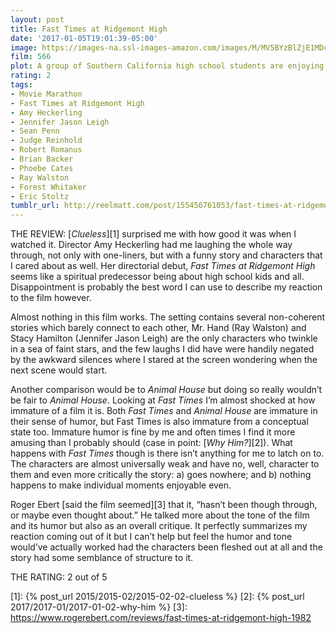 ```yaml
---
layout: post
title: Fast Times at Ridgemont High
date: '2017-01-05T19:01:39-05:00'
image: https://images-na.ssl-images-amazon.com/images/M/MV5BYzBlZjE1MDctYjZmZC00ZTJmLWFkOWEtYjdmZDZkODBkZmI2XkEyXkFqcGdeQXVyNjQ2MjQ5NzM@._V1_UX182_CR0,0,182,268_AL_.jpg
film: 566
plot: A group of Southern California high school students are enjoying their most important subjects: sex, drugs and rock n’ roll.
rating: 2
tags:
- Movie Marathon
- Fast Times at Ridgemont High
- Amy Heckerling
- Jennifer Jason Leigh
- Sean Penn
- Judge Reinhold
- Robert Romanus
- Brian Backer
- Phoebe Cates
- Ray Walston
- Forest Whitaker
- Eric Stoltz
tumblr_url: http://reelmatt.com/post/155456761053/fast-times-at-ridgemont-high
---
```


THE REVIEW: [*Clueless*][1] surprised me with how good it was when I watched it. Director Amy Heckerling had me laughing the whole way through, not only with one-liners, but with a funny story and characters that I cared about as well. Her directorial debut, *Fast Times at Ridgemont High* seems like a spiritual predecessor being about high school kids and all. Disappointment is probably the best word I can use to describe my reaction to the film however.

Almost nothing in this film works. The setting contains several non-coherent stories which barely connect to each other, Mr. Hand (Ray Walston) and Stacy Hamilton (Jennifer Jason Leigh) are the only characters who twinkle in a sea of faint stars, and the few laughs I did have were handily negated by the awkward silences where I stared at the screen wondering when the next scene would start.

Another comparison would be to *Animal House* but doing so really wouldn’t be fair to *Animal House*. Looking at *Fast Times* I’m almost shocked at how immature of a film it is. Both *Fast Times* and *Animal House* are immature in their sense of humor, but Fast Times is also immature from a conceptual state too. Immature humor is fine by me and often times I find it more amusing than I probably should (case in point: [*Why Him?*][2]). What happens with *Fast Times* though is there isn’t anything for me to latch on to. The characters are almost universally weak and have no, well, character to them and even more critically the story: a) goes nowhere; and b) nothing happens to make individual moments enjoyable even.

Roger Ebert [said the film seemed][3] that it, “hasn’t been though through, or maybe even thought about.” He talked more about the tone of the film and its humor but also as an overall critique. It perfectly summarizes my reaction coming out of it but I can’t help but feel the humor and tone would’ve actually worked had the characters been fleshed out at all and the story had some semblance of structure to it.

THE RATING: 2 out of 5

[1]: {% post_url 2015/2015-02/2015-02-02-clueless %}
[2]: {% post_url 2017/2017-01/2017-01-02-why-him %}
[3]: https://www.rogerebert.com/reviews/fast-times-at-ridgemont-high-1982